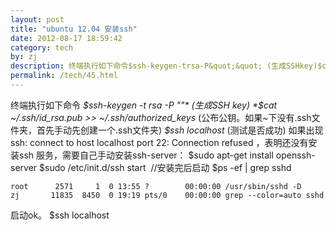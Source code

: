 ```yaml
---
layout: post
title: "ubuntu 12.04 安装ssh"
date: 2012-08-17 18:59:42
category: tech
by: zj
description: 终端执行如下命令$ssh-keygen-trsa-P&quot;&quot; (生成SSHkey)$cat~/.ssh/id_rsa.pub&gt;&gt;~/.ssh/authorized_keys (公布公钥。如果~下没有.ssh文件夹，首先手动先创建一个.ssh
permalink: /tech/45.html
---
```

终端执行如下命令 *$ssh-keygen -t rsa -P ""* (生成SSH key) *$cat ~/.ssh/id\_rsa.pub >> ~/.ssh/authorized\_keys* (公布公钥。如果~下没有.ssh文件夹，首先手动先创建一个.ssh文件夹) *$ssh localhost* (测试是否成功) 如果出现 ssh: connect to host localhost port 22: Connection refused ，表明还没有安装ssh 服务，需要自己手动安装ssh-server： $sudo apt-get install openssh-server $sudo /etc/init.d/ssh start  //安装完后启动 $ps -ef | grep sshd

    root      2571     1  0 13:55 ?        00:00:00 /usr/sbin/sshd -D
    zj       11835  8450  0 19:19 pts/0    00:00:00 grep --color=auto sshd

启动ok。 $ssh localhost
